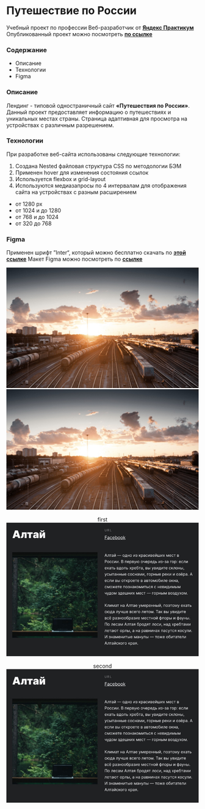 # Путешествие по России 
Учебный проект по профессии Веб-разработчик от **[Яндекс Практикум](https://praktikum.yandex.ru/web)**
Опубликованный проект можно посмотреть **[по ссылке](https://yuliaiv-iv.github.io/russian-travel)**

### Содержание
* Описание
* Технологии
* Figma

### Описание

Лендинг - типовой одностраничный сайт **«Путешествия по России»**. Данный проект предоставляет информацию о путешествиях и уникальных местах страны. Страница адаптивная для просмотра на устройствах с различным разрешением.

### Технологии

При разработке веб-сайта использованы следующие технологии:
1.	Создана Nested файловая структура CSS по методологии БЭМ	
2.	Применен hover для изменения состояния ссылок
3.	Используется flexbox и grid-layout
4.	Используются медиазапросы по 4 интервалам для отображения сайта на устройствах с разным расширением
* от 1280 px
* от 1024 и до 1280
* от 768 и до 1024
* от 320 до 768

### Figma

Применен  шрифт ”Inter“, который можно бесплатно скачать по **[этой ссылке](https://rsms.me/inter)**
Макет Figma можно посмотреть по **[ссылке](https://www.figma.com/file/OyRWEjU6wBwRe1hapzQoLx/Sprint-3%3A-Russia-%2F-desktop-%2B-mobile)**

<img src="images/cover-train.jpg" alt="1" />
<img src="./images/cover-train.jpg" alt="2" />
<p align="center">first
    <img src="public/altai-readme.jpg" />
</p>
<p align="center">second
    <img src="./public/altai-readme.jpg" />
</p>

